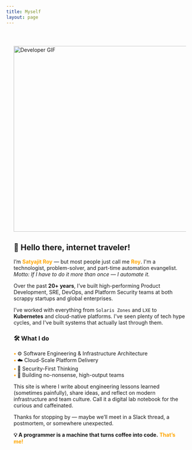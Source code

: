 ```yaml
---
title: Myself
layout: page
---
```


<style>
.full-width-section {
  width: 100%;
  max-width: 1200px; /* Keeps it readable on very wide screens */
  margin: 0 auto;
  padding: 40px 20px;
  box-sizing: border-box;
}

.full-width-section img {
  display: block;
  margin-bottom: 30px;
  height: auto;
  max-width: 100%;
}

.full-width-section ul {
  list-style: none;
  padding-left: 0;
}

.full-width-section li::before {
  content: "• ";
  color: orange;
  font-weight: bold;
}

.highlight-orange {
  color: orange;
  font-weight: bold;
}
</style>

<div class="full-width-section">

<img src="/assets/uploads/developer.gif" alt="Developer GIF" height="350" width="500"/>

## 👋 Hello there, internet traveler!

I’m <span class="highlight-orange">Satyajit Roy</span> — but most people just call me <span class="highlight-orange">Roy</span>.
I'm a technologist, problem-solver, and part-time automation evangelist.
_Motto: If I have to do it more than once — I automate it._

Over the past **20+ years**, I’ve built high-performing Product Development, SRE, DevOps, and Platform Security teams
at both scrappy startups and global enterprises.

I’ve worked with everything from `Solaris Zones` and `LXE` to **Kubernetes** and cloud-native platforms.
I've seen plenty of tech hype cycles, and I've built systems that actually last through them.

### 🛠️ What I do

- ⚙️ Software Engineering & Infrastructure Architecture
- ☁️ Cloud-Scale Platform Delivery
- 🔐 Security-First Thinking
- 🚀 Building no-nonsense, high-output teams

This site is where I write about engineering lessons learned (sometimes painfully),
share ideas, and reflect on modern infrastructure and team culture.
Call it a digital lab notebook for the curious and caffeinated.

Thanks for stopping by — maybe we’ll meet in a Slack thread, a postmortem, or somewhere unexpected.

**💡 A programmer is a machine that turns coffee into code.** <span class="highlight-orange">That’s me!</span>

</div>
